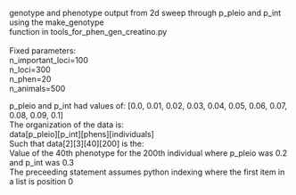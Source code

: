 genotype and phenotype output from 2d sweep through p_pleio and p_int using the make_genotype <br /> 
function in tools_for_phen_gen_creatino.py <br />
<br />
Fixed parameters: <br />
n_important_loci=100 <br />
n_loci=300 <br />
n_phen=20 <br />
n_animals=500 <br />

p_pleio and p_int had values of: [0.0, 0.01, 0.02, 0.03, 0.04, 0.05, 0.06, 0.07, 0.08, 0.09, 0.1] <br />
The organization of the data is: <br />
data[p_pleio][p_int][phens][individuals] <br />
Such that data[2][3][40][200] is the: <br />
Value of the 40th phenotype for the 200th individual where p_pleio was 0.2 and p_int was 0.3 <br />
The preceeding statement assumes python indexing where the first item in a list is position 0<br />
